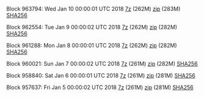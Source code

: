 Block 963794: Wed Jan 10 00:00:01 UTC 2018 [7z](https://transfer.sh/OxQPJ/bootstrap.dat.20180110.7z) (262M) [zip](https://transfer.sh/ctNva/bootstrap.dat.20180110.zip) (283M) [SHA256](https://transfer.sh/WFF4F/sha256.txt)

Block 962554: Tue Jan  9 00:00:02 UTC 2018 [7z](https://transfer.sh/CjlQJ/bootstrap.dat.20180109.7z) (262M) [zip](https://transfer.sh/3DJvA/bootstrap.dat.20180109.zip) (282M) [SHA256](https://transfer.sh/NW9fA/sha256.txt)

Block 961288: Mon Jan  8 00:00:01 UTC 2018 [7z](https://transfer.sh/kdTi7/bootstrap.dat.20180108.7z) (262M) [zip](https://transfer.sh/CuDj7/bootstrap.dat.20180108.zip) (282M) [SHA256](https://transfer.sh/RIFr9/sha256.txt)

Block 960021: Sun Jan  7 00:00:02 UTC 2018 [7z](https://transfer.sh/LX0O8/bootstrap.dat.20180107.7z) (261M) [zip](https://transfer.sh/GyUJS/bootstrap.dat.20180107.zip) (282M) [SHA256](https://transfer.sh/3t4oa/sha256.txt)

Block 958840: Sat Jan  6 00:00:01 UTC 2018 [7z](https://transfer.sh/GRyHx/bootstrap.dat.20180106.7z) (261M) [zip](https://transfer.sh/rGdHj/bootstrap.dat.20180106.zip) (281M) [SHA256](https://transfer.sh/uQK1p/sha256.txt)

Block 957637: Fri Jan  5 00:00:02 UTC 2018 [7z](https://transfer.sh/WscsG/bootstrap.dat.20180105.7z) (261M) [zip](https://transfer.sh/15PUom/bootstrap.dat.20180105.zip) (281M) [SHA256](https://transfer.sh/whLK0/sha256.txt)
